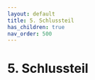 ```yaml
---
layout: default
title: 5. Schlussteil
has_children: true
nav_order: 500
---
```


# 5. Schlussteil


